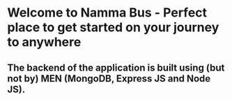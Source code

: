 # Welcome to Namma Bus - Perfect place to get started on your journey to anywhere

## The backend of the application is built using (but not by) MEN (MongoDB, Express JS and Node JS).

